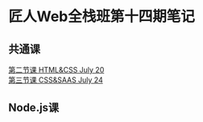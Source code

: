 # 匠人Web全栈班第十四期笔记
## 共通课
[第二节课 HTML&CSS July 20](02-HTML&CSS.md)<br>
[第三节课 CSS&SAAS July 24](03-CSS&SAAS.md)

## Node.js课
